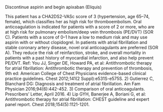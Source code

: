 Discontinue aspirin and begin apixaban (Eliquis)

This patient has a CHA2DS2-VASc score of 3 (hypertension, age 65–74, female), which classifies her as
high risk for thromboembolism. Oral anticoagulation is indicated for patients with a score of 2 or more,
who are at high risk for pulmonary embolism/deep vein thrombosis (PE/DVT) (SOR C). Patients with a
score of 0–1 have a low to medium risk and may use aspirin with or without clopidogrel.
In patients with atrial fibrillation and stable coronary artery disease, novel oral anticoagulants are preferred
(SOR A). They reduce the risk of reinfarction, stroke, and overall mortality in patients with a past history
of myocardial infarction, and also help prevent PE/DVT.
Ref: You JJ, Singer DE, Howard PA, et al: Antithrombotic therapy for atrial fibrillation: Antithrombotic therapy and prevention
of thrombosis, 9th ed: American College of Chest Physicians evidence-based clinical practice guidelines. Chest 2012;141(2
Suppl):e531S-e575S. 2) Gutierrez C, Blanchard DG: Diagnosis and treatment of atrial fibrillation. Am Fam Physician
2016;94(6):442-452. 3) Comparison of oral anticoagulants. Prescribers’ Letter, April 2016. 4) Lip GYH, Banerjee A,
Boriani G, et al: Antithrombotic therapy for atrial fibrillation: CHEST guideline and expert panel report. Chest
2018;154(5):1121-1201.